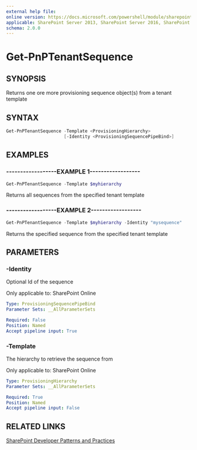 ```yaml
---
external help file:
online version: https://docs.microsoft.com/powershell/module/sharepoint-pnp/get-pnptenantsequence
applicable: SharePoint Server 2013, SharePoint Server 2016, SharePoint Server 2019, SharePoint Online
schema: 2.0.0
---
```

# Get-PnPTenantSequence

## SYNOPSIS
Returns one ore more provisioning sequence object(s) from a tenant template

## SYNTAX

```powershell
Get-PnPTenantSequence -Template <ProvisioningHierarchy>
                      [-Identity <ProvisioningSequencePipeBind>]
```

## EXAMPLES

### ------------------EXAMPLE 1------------------
```powershell
Get-PnPTenantSequence -Template $myhierarchy
```

Returns all sequences from the specified tenant template

### ------------------EXAMPLE 2------------------
```powershell
Get-PnPTenantSequence -Template $myhierarchy -Identity "mysequence"
```

Returns the specified sequence from the specified tenant template

## PARAMETERS

### -Identity
Optional Id of the sequence

Only applicable to: SharePoint Online

```yaml
Type: ProvisioningSequencePipeBind
Parameter Sets: __AllParameterSets

Required: False
Position: Named
Accept pipeline input: True
```

### -Template
The hierarchy to retrieve the sequence from

Only applicable to: SharePoint Online

```yaml
Type: ProvisioningHierarchy
Parameter Sets: __AllParameterSets

Required: True
Position: Named
Accept pipeline input: False
```

## RELATED LINKS

[SharePoint Developer Patterns and Practices](https://aka.ms/sppnp)
